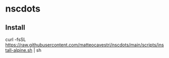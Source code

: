 # nscdots

## Install

curl -fsSL <https://raw.githubusercontent.com/matteocavestri/nscdots/main/scripts/install-alpine.sh> | sh

